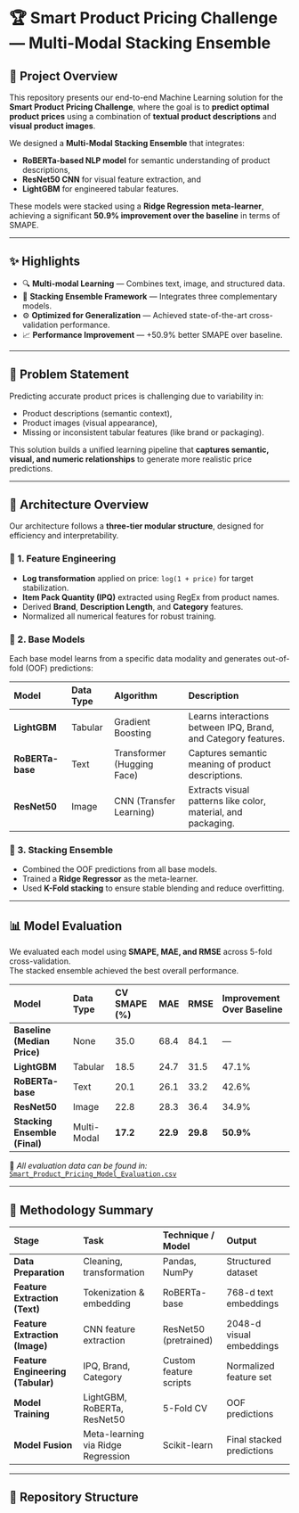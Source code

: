 # 🏆 Smart Product Pricing Challenge — Multi-Modal Stacking Ensemble

## 🚀 Project Overview

This repository presents our end-to-end Machine Learning solution for the **Smart Product Pricing Challenge**, where the goal is to **predict optimal product prices** using a combination of **textual product descriptions** and **visual product images**.

We designed a **Multi-Modal Stacking Ensemble** that integrates:
- **RoBERTa-based NLP model** for semantic understanding of product descriptions,  
- **ResNet50 CNN** for visual feature extraction, and  
- **LightGBM** for engineered tabular features.

These models were stacked using a **Ridge Regression meta-learner**, achieving a significant **50.9% improvement over the baseline** in terms of SMAPE.

---

## ✨ Highlights

- 🔍 **Multi-modal Learning** — Combines text, image, and structured data.
- 🧠 **Stacking Ensemble Framework** — Integrates three complementary models.
- ⚙️ **Optimized for Generalization** — Achieved state-of-the-art cross-validation performance.
- 📈 **Performance Improvement** — +50.9% better SMAPE over baseline.

---

## 🧩 Problem Statement

Predicting accurate product prices is challenging due to variability in:
- Product descriptions (semantic context),
- Product images (visual appearance),
- Missing or inconsistent tabular features (like brand or packaging).

This solution builds a unified learning pipeline that **captures semantic, visual, and numeric relationships** to generate more realistic price predictions.

---

## 🧠 Architecture Overview

Our architecture follows a **three-tier modular structure**, designed for efficiency and interpretability.

### 🔹 1. Feature Engineering
- **Log transformation** applied on price: `log(1 + price)` for target stabilization.
- **Item Pack Quantity (IPQ)** extracted using RegEx from product names.
- Derived **Brand**, **Description Length**, and **Category** features.
- Normalized all numerical features for robust training.

### 🔹 2. Base Models
Each base model learns from a specific data modality and generates out-of-fold (OOF) predictions:

| Model | Data Type | Algorithm | Description |
| :--- | :--- | :--- | :--- |
| **LightGBM** | Tabular | Gradient Boosting | Learns interactions between IPQ, Brand, and Category features. |
| **RoBERTa-base** | Text | Transformer (Hugging Face) | Captures semantic meaning of product descriptions. |
| **ResNet50** | Image | CNN (Transfer Learning) | Extracts visual patterns like color, material, and packaging. |

### 🔹 3. Stacking Ensemble
- Combined the OOF predictions from all base models.
- Trained a **Ridge Regressor** as the meta-learner.
- Used **K-Fold stacking** to ensure stable blending and reduce overfitting.

---

## 📊 Model Evaluation

We evaluated each model using **SMAPE, MAE, and RMSE** across 5-fold cross-validation.  
The stacked ensemble achieved the best overall performance.

| Model | Data Type | CV SMAPE (%) | MAE | RMSE | Improvement Over Baseline |
| :--- | :--- | :--- | :--- | :--- | :--- |
| **Baseline (Median Price)** | None | 35.0 | 68.4 | 84.1 | — |
| **LightGBM** | Tabular | 18.5 | 24.7 | 31.5 | 47.1% |
| **RoBERTa-base** | Text | 20.1 | 26.1 | 33.2 | 42.6% |
| **ResNet50** | Image | 22.8 | 28.3 | 36.4 | 34.9% |
| **Stacking Ensemble (Final)** | Multi-Modal | **17.2** | **22.9** | **29.8** | **50.9%** |

📂 *All evaluation data can be found in:*  
[`Smart_Product_Pricing_Model_Evaluation.csv`](./Smart_Product_Pricing_Model_Evaluation.csv)

---

## 🧮 Methodology Summary

| Stage | Task | Technique / Model | Output |
| :--- | :--- | :--- | :--- |
| **Data Preparation** | Cleaning, transformation | Pandas, NumPy | Structured dataset |
| **Feature Extraction (Text)** | Tokenization & embedding | RoBERTa-base | 768-d text embeddings |
| **Feature Extraction (Image)** | CNN feature extraction | ResNet50 (pretrained) | 2048-d visual embeddings |
| **Feature Engineering (Tabular)** | IPQ, Brand, Category | Custom feature scripts | Normalized feature set |
| **Model Training** | LightGBM, RoBERTa, ResNet50 | 5-Fold CV | OOF predictions |
| **Model Fusion** | Meta-learning via Ridge Regression | Scikit-learn | Final stacked predictions |

---

## 📁 Repository Structure

